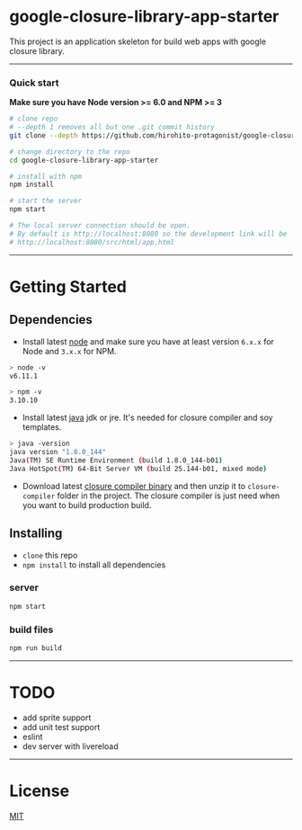 # google-closure-library-app-starter
This project is an application skeleton for build web apps with google closure library.

___

### Quick start
**Make sure you have Node version >= 6.0 and NPM >= 3**

```bash
# clone repo
# --depth 1 removes all but one .git commit history
git clone --depth https://github.com/hirohito-protagonist/google-closure-library-app-starter.git

# change directory to the repo
cd google-closure-library-app-starter

# install with npm
npm install

# start the server
npm start

# The local server connection should be open. 
# By default is http://localhost:8080 so the development link will be 
# http://localhost:8080/src/html/app.html
```

___

# Getting Started
## Dependencies
* Install latest [node](https://nodejs.org/en/) and make sure you have at least version `6.x.x` for Node and `3.x.x` for NPM.
```bash
> node -v
v6.11.1

> npm -v
3.10.10
```
* Install latest [java](http://www.oracle.com/technetwork/java/javase/downloads/index.html) jdk or jre. It's needed for closure compiler and soy templates.
```bash
> java -version
java version "1.8.0_144"
Java(TM) SE Runtime Environment (build 1.8.0_144-b01)
Java HotSpot(TM) 64-Bit Server VM (build 25.144-b01, mixed mode)
```
* Download latest [closure compiler binary](https://github.com/google/closure-compiler/wiki/Binary-Downloads) and then unzip it to `closure-compiler` folder in the project. The closure compiler is just need when you want to build production build.

## Installing
* `clone` this repo
* `npm install` to install all dependencies

### server
```bash
npm start
```

### build files
```bash
npm run build
```
___

# TODO
* add sprite support
* add unit test support
* eslint
* dev server with livereload

___

# License
 [MIT](/LICENSE)
